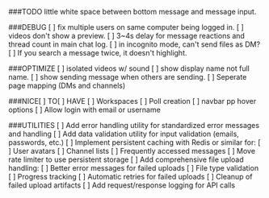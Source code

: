 ###TODO
little white space between bottom message and message input.

###DEBUG
[ ] fix multiple users on same computer being logged in.
[ ] videos don't show a preview.
[ ] 3~4s delay for message reactions and thread count in main chat log.
[ ] in incognito mode, can't send files as DM?
[ ] If you search a message twice, it doesn't highlight.


###OPTIMIZE
[ ] isolated videos w/ sound
[ ] show display name not full name.
[ ] show sending message when others are sending.
[ ] Seperate page mapping (DMs and channels)


###NICE[ ] TO[ ] HAVE
[ ] Workspaces
[ ] Poll creation
[ ] navbar pp hover options
[ ] Allow login with email or username







###UTILITIES
[ ] Add error handling utility for standardized error messages and handling
[ ] Add data validation utility for input validation (emails, passwords, etc.)
[ ] Implement persistent caching with Redis or similar for:
  [ ] User avatars
  [ ] Channel lists
  [ ] Frequently accessed messages
[ ] Move rate limiter to use persistent storage
[ ] Add comprehensive file upload handling:
  [ ]  Better error messages for failed uploads
  [ ]  File type validation
  [ ]  Progress tracking
  [ ]  Automatic retries for failed uploads
  [ ]  Cleanup of failed upload artifacts
[ ] Add request/response logging for API calls

